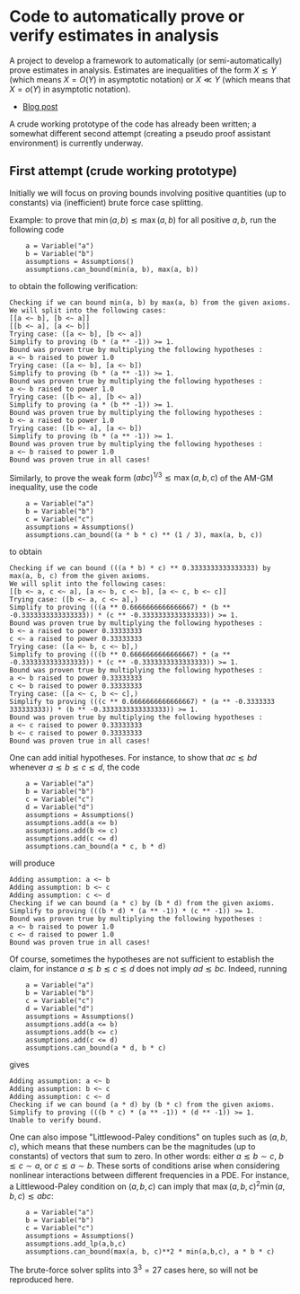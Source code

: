 # Code to automatically prove or verify estimates in analysis

A project to develop a framework to automatically (or semi-automatically) prove estimates in analysis.  Estimates are inequalities of the form $X \lesssim Y$ (which means $X = O(Y)$ in asymptotic notation) or $X \ll Y$ (which means that $X = o(Y)$ in asymptotic notation).

- [Blog post](https://terrytao.wordpress.com/2025/05/01/a-proof-of-concept-tool-to-verify-estimates/)


A crude working prototype of the code has already been written; a somewhat different second attempt (creating a pseudo proof assistant environment) is currently underway.

## First attempt (crude working prototype)

Initially we will focus on proving bounds involving positive quantities (up to constants) via (inefficient) brute force case splitting.

Example: to prove that $\min(a,b) \lesssim \max(a,b)$ for all positive $a,b$, run the following code

```
    a = Variable("a")
    b = Variable("b")
    assumptions = Assumptions()
    assumptions.can_bound(min(a, b), max(a, b))
```
to obtain the following verification:
```
Checking if we can bound min(a, b) by max(a, b) from the given axioms.
We will split into the following cases:
[[a <~ b], [b <~ a]]
[[b <~ a], [a <~ b]]
Trying case: ([a <~ b], [b <~ a])
Simplify to proving (b * (a ** -1)) >= 1.
Bound was proven true by multiplying the following hypotheses :
a <~ b raised to power 1.0
Trying case: ([a <~ b], [a <~ b])
Simplify to proving (b * (a ** -1)) >= 1.
Bound was proven true by multiplying the following hypotheses :
a <~ b raised to power 1.0
Trying case: ([b <~ a], [b <~ a])
Simplify to proving (a * (b ** -1)) >= 1.
Bound was proven true by multiplying the following hypotheses :
b <~ a raised to power 1.0
Trying case: ([b <~ a], [a <~ b])
Simplify to proving (b * (a ** -1)) >= 1.
Bound was proven true by multiplying the following hypotheses :
a <~ b raised to power 1.0
Bound was proven true in all cases!
```

Similarly, to prove the weak form $(abc)^{1/3} \lesssim \max(a,b,c)$ of the AM-GM inequality, use the code
```
    a = Variable("a")
    b = Variable("b")
    c = Variable("c")
    assumptions = Assumptions()
    assumptions.can_bound((a * b * c) ** (1 / 3), max(a, b, c))
```
to obtain
```
Checking if we can bound (((a * b) * c) ** 0.3333333333333333) by max(a, b, c) from the given axioms.
We will split into the following cases:
[[b <~ a, c <~ a], [a <~ b, c <~ b], [a <~ c, b <~ c]]
Trying case: ([b <~ a, c <~ a],)
Simplify to proving (((a ** 0.6666666666666667) * (b ** -0.3333333333333333)) * (c ** -0.3333333333333333)) >= 1.
Bound was proven true by multiplying the following hypotheses :
b <~ a raised to power 0.33333333
c <~ a raised to power 0.33333333
Trying case: ([a <~ b, c <~ b],)
Simplify to proving (((b ** 0.6666666666666667) * (a ** -0.3333333333333333)) * (c ** -0.3333333333333333)) >= 1.
Bound was proven true by multiplying the following hypotheses :
a <~ b raised to power 0.33333333
c <~ b raised to power 0.33333333
Trying case: ([a <~ c, b <~ c],)
Simplify to proving (((c ** 0.6666666666666667) * (a ** -0.3333333
333333333)) * (b ** -0.3333333333333333)) >= 1.
Bound was proven true by multiplying the following hypotheses :
a <~ c raised to power 0.33333333
b <~ c raised to power 0.33333333
Bound was proven true in all cases!
```
One can add initial hypotheses.  For instance, to show that $ac \lesssim bd$ whenever $a \lesssim b \lesssim c \lesssim d$, the code
```
    a = Variable("a")
    b = Variable("b")
    c = Variable("c")
    d = Variable("d")
    assumptions = Assumptions()
    assumptions.add(a <= b)
    assumptions.add(b <= c)
    assumptions.add(c <= d)
    assumptions.can_bound(a * c, b * d)
```
will produce
```
Adding assumption: a <~ b
Adding assumption: b <~ c
Adding assumption: c <~ d
Checking if we can bound (a * c) by (b * d) from the given axioms.
Simplify to proving (((b * d) * (a ** -1)) * (c ** -1)) >= 1.
Bound was proven true by multiplying the following hypotheses :
a <~ b raised to power 1.0
c <~ d raised to power 1.0
Bound was proven true in all cases!
```
Of course, sometimes the hypotheses are not sufficient to establish the claim, for instance $a \lesssim b \lesssim c \lesssim d$ does not imply $ad \lesssim bc$.  Indeed, running
```
    a = Variable("a")
    b = Variable("b")
    c = Variable("c")
    d = Variable("d")
    assumptions = Assumptions()
    assumptions.add(a <= b)
    assumptions.add(b <= c)
    assumptions.add(c <= d)
    assumptions.can_bound(a * d, b * c)
```
gives
```
Adding assumption: a <~ b
Adding assumption: b <~ c
Adding assumption: c <~ d
Checking if we can bound (a * d) by (b * c) from the given axioms.
Simplify to proving (((b * c) * (a ** -1)) * (d ** -1)) >= 1.
Unable to verify bound.
```

One can also impose "Littlewood-Paley conditions" on tuples such as $(a,b,c)$, which means that these numbers can be the magnitudes (up to constants) of vectors that sum to zero.  In other words: either $a \lesssim b \sim c$, $b \lesssim c \sim a$, or $c \lesssim a \sim b$.  These sorts of conditions arise when considering nonlinear interactions between different frequencies in a PDE.  For instance, a Littlewood-Paley condition on $(a,b,c)$ can imply that $\max(a,b,c)^2 \min(a,b,c) \lesssim abc$:
```
    a = Variable("a")
    b = Variable("b")
    c = Variable("c")
    assumptions = Assumptions()
    assumptions.add_lp(a,b,c)
    assumptions.can_bound(max(a, b, c)**2 * min(a,b,c), a * b * c)
```
The brute-force solver splits into $3^3 = 27$ cases here, so will not be reproduced here.